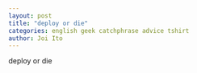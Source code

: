 ```yaml
---
layout: post
title: "deploy or die"
categories: english geek catchphrase advice tshirt
author: Joi Ito
---
```

deploy or die
